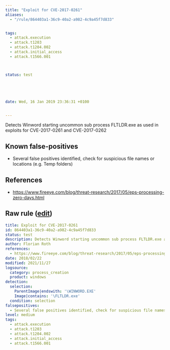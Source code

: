 ```yaml
---
title: "Exploit for CVE-2017-0261"
aliases:
  - "/rule/864403a1-36c9-40a2-a982-4c9a45f7d833"


tags:
  - attack.execution
  - attack.t1203
  - attack.t1204.002
  - attack.initial_access
  - attack.t1566.001



status: test





date: Wed, 16 Jan 2019 23:36:31 +0100


---
```


Detects Winword starting uncommon sub process FLTLDR.exe as used in exploits for CVE-2017-0261 and CVE-2017-0262

<!--more-->


## Known false-positives

* Several false positives identified, check for suspicious file names or locations (e.g. Temp folders)



## References

* https://www.fireeye.com/blog/threat-research/2017/05/eps-processing-zero-days.html


## Raw rule ([edit](https://github.com/SigmaHQ/sigma/edit/master/rules/windows/process_creation/proc_creation_win_exploit_cve_2017_0261.yml))
```yaml
title: Exploit for CVE-2017-0261
id: 864403a1-36c9-40a2-a982-4c9a45f7d833
status: test
description: Detects Winword starting uncommon sub process FLTLDR.exe as used in exploits for CVE-2017-0261 and CVE-2017-0262
author: Florian Roth
references:
  - https://www.fireeye.com/blog/threat-research/2017/05/eps-processing-zero-days.html
date: 2018/02/22
modified: 2021/11/27
logsource:
  category: process_creation
  product: windows
detection:
  selection:
    ParentImage|endswith: '\WINWORD.EXE'
    Image|contains: '\FLTLDR.exe'
  condition: selection
falsepositives:
  - Several false positives identified, check for suspicious file names or locations (e.g. Temp folders)
level: medium
tags:
  - attack.execution
  - attack.t1203
  - attack.t1204.002
  - attack.initial_access
  - attack.t1566.001

```
